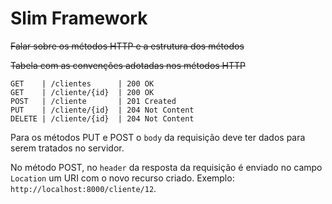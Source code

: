 # Slim Framework 

~~Falar sobre os métodos HTTP e a estrutura dos métodos~~

~~Tabela com as convenções adotadas nos métodos HTTP~~

```
GET    | /clientes      | 200 OK
GET    | /cliente/{id}  | 200 OK
POST   | /cliente       | 201 Created
PUT    | /cliente/{id}  | 204 Not Content
DELETE | /cliente/{id}  | 204 Not Content
```

Para os métodos PUT e POST o `body` da requisição deve ter dados para serem tratados no servidor.

No método POST, no `header` da resposta da requisição é enviado no campo `Location` um URI com o novo recurso criado. Exemplo: `http://localhost:8000/cliente/12`.






